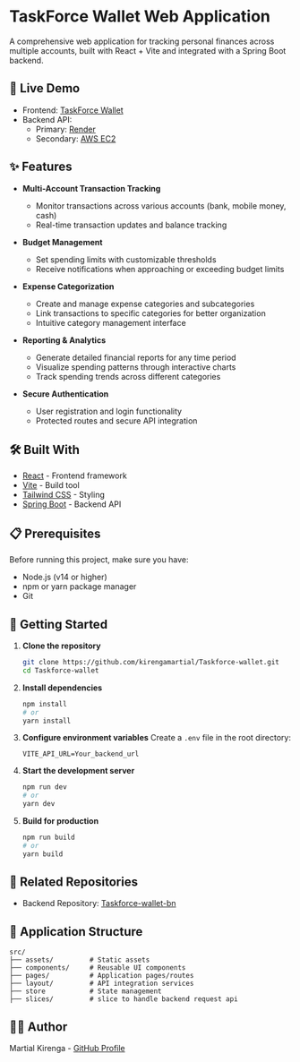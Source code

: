 # TaskForce Wallet Web Application

A comprehensive web application for tracking personal finances across multiple accounts, built with React + Vite and integrated with a Spring Boot backend.

## 🚀 Live Demo

- Frontend: [TaskForce Wallet](https://taskforce-wallet.vercel.app)
- Backend API:
  - Primary: [Render](https://wallet-app-c2zf.onrender.com)
  - Secondary: [AWS EC2](http://ec2-13-60-163-227.eu-north-1.compute.amazonaws.com)

## ✨ Features

- **Multi-Account Transaction Tracking**

  - Monitor transactions across various accounts (bank, mobile money, cash)
  - Real-time transaction updates and balance tracking

- **Budget Management**

  - Set spending limits with customizable thresholds
  - Receive notifications when approaching or exceeding budget limits

- **Expense Categorization**

  - Create and manage expense categories and subcategories
  - Link transactions to specific categories for better organization
  - Intuitive category management interface

- **Reporting & Analytics**

  - Generate detailed financial reports for any time period
  - Visualize spending patterns through interactive charts
  - Track spending trends across different categories

- **Secure Authentication**
  - User registration and login functionality
  - Protected routes and secure API integration

## 🛠️ Built With

- [React](https://reactjs.org/) - Frontend framework
- [Vite](https://vitejs.dev/) - Build tool
- [Tailwind CSS](https://tailwindcss.com/) - Styling
- [Spring Boot](https://spring.io/projects/spring-boot) - Backend API

## 📋 Prerequisites

Before running this project, make sure you have:

- Node.js (v14 or higher)
- npm or yarn package manager
- Git

## 🚀 Getting Started

1. **Clone the repository**

   ```bash
   git clone https://github.com/kirengamartial/Taskforce-wallet.git
   cd Taskforce-wallet
   ```

2. **Install dependencies**

   ```bash
   npm install
   # or
   yarn install
   ```

3. **Configure environment variables**
   Create a `.env` file in the root directory:

   ```env
   VITE_API_URL=Your_backend_url
   ```

4. **Start the development server**

   ```bash
   npm run dev
   # or
   yarn dev
   ```

5. **Build for production**
   ```bash
   npm run build
   # or
   yarn build
   ```

## 🔗 Related Repositories

- Backend Repository: [Taskforce-wallet-bn](https://github.com/kirengamartial/Taskforce-wallet-bn)

## 📱 Application Structure

```
src/
├── assets/         # Static assets
├── components/     # Reusable UI components
├── pages/          # Application pages/routes
├── layout/         # API integration services
├── store           # State management
├── slices/         # slice to handle backend request api
```

## 👨‍💻 Author

Martial Kirenga - [GitHub Profile](https://github.com/kirengamartial)
